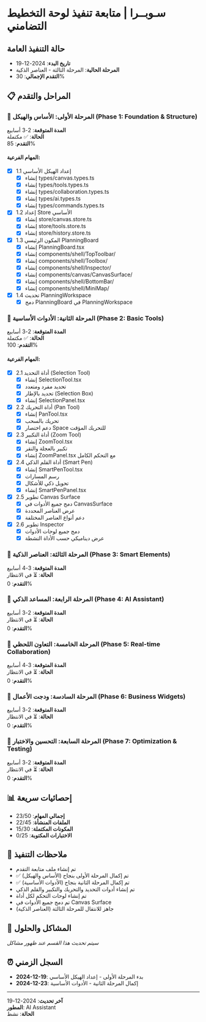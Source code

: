 # سـوبــرا | متابعة تنفيذ لوحة التخطيط التضامني

## حالة التنفيذ العامة
- **تاريخ البدء**: 2024-12-19
- **المرحلة الحالية**: المرحلة الثالثة - العناصر الذكية
- **التقدم الإجمالي**: 30%

## 📋 المراحل والتقدم

### 🔢 المرحلة الأولى: الأساس والهيكل (Phase 1: Foundation & Structure)
**المدة المتوقعة**: 2-3 أسابيع  
**الحالة**: ✅ مكتملة  
**التقدم**: 85%

#### المهام الفرعية:
- [x] 1.1 إعداد الهيكل الأساسي
  - [x] إنشاء types/canvas.types.ts
  - [x] إنشاء types/tools.types.ts  
  - [x] إنشاء types/collaboration.types.ts
  - [x] إنشاء types/ai.types.ts
  - [x] إنشاء types/commands.types.ts
- [x] 1.2 إعداد Store الأساسي
  - [x] إنشاء store/canvas.store.ts
  - [x] إنشاء store/tools.store.ts
  - [x] إنشاء store/history.store.ts
- [x] 1.3 المكون الرئيسي PlanningBoard
  - [x] إنشاء PlanningBoard.tsx
  - [x] إنشاء components/shell/TopToolbar/
  - [x] إنشاء components/shell/Toolbox/
  - [x] إنشاء components/shell/Inspector/
  - [x] إنشاء components/canvas/CanvasSurface/
  - [x] إنشاء components/shell/BottomBar/
  - [x] إنشاء components/shell/MiniMap/
- [x] 1.4 تحديث PlanningWorkspace
  - [x] دمج PlanningBoard في PlanningWorkspace

### 🔢 المرحلة الثانية: الأدوات الأساسية (Phase 2: Basic Tools)
**المدة المتوقعة**: 2-3 أسابيع  
**الحالة**: ✅ مكتملة  
**التقدم**: 100%

#### المهام الفرعية:
- [x] 2.1 أداة التحديد (Selection Tool)
  - [x] إنشاء SelectionTool.tsx
  - [x] تحديد مفرد ومتعدد
  - [x] تحديد بالإطار (Selection Box)
  - [x] إنشاء SelectionPanel.tsx
- [x] 2.2 أداة التحريك (Pan Tool)
  - [x] إنشاء PanTool.tsx
  - [x] تحريك بالسحب
  - [x] دعم اختصار Space للتحريك المؤقت
- [x] 2.3 أداة التكبير (Zoom Tool)
  - [x] إنشاء ZoomTool.tsx
  - [x] تكبير بالعجلة والنقر
  - [x] إنشاء ZoomPanel.tsx مع التحكم الكامل
- [x] 2.4 أداة القلم الذكي (Smart Pen)
  - [x] إنشاء SmartPenTool.tsx
  - [x] رسم المسارات
  - [x] تحويل ذكي للأشكال
  - [x] إنشاء SmartPenPanel.tsx
- [x] 2.5 تطوير Canvas Surface
  - [x] دمج جميع الأدوات في CanvasSurface
  - [x] عرض العناصر المحددة
  - [x] دعم أنواع العناصر المختلفة
- [x] 2.6 تطوير Inspector
  - [x] دمج جميع لوحات الأدوات
  - [x] عرض ديناميكي حسب الأداة النشطة

### 🔢 المرحلة الثالثة: العناصر الذكية (Phase 3: Smart Elements)  
**المدة المتوقعة**: 3-4 أسابيع  
**الحالة**: ⏳ في الانتظار  
**التقدم**: 0%

### 🔢 المرحلة الرابعة: المساعد الذكي (Phase 4: AI Assistant)
**المدة المتوقعة**: 2-3 أسابيع  
**الحالة**: ⏳ في الانتظار  
**التقدم**: 0%

### 🔢 المرحلة الخامسة: التعاون اللحظي (Phase 5: Real-time Collaboration)
**المدة المتوقعة**: 3-4 أسابيع  
**الحالة**: ⏳ في الانتظار  
**التقدم**: 0%

### 🔢 المرحلة السادسة: ودجت الأعمال (Phase 6: Business Widgets)
**المدة المتوقعة**: 2-3 أسابيع  
**الحالة**: ⏳ في الانتظار  
**التقدم**: 0%

### 🔢 المرحلة السابعة: التحسين والاختبار (Phase 7: Optimization & Testing)
**المدة المتوقعة**: 2-3 أسابيع  
**الحالة**: ⏳ في الانتظار  
**التقدم**: 0%

## 📊 إحصائيات سريعة
- **إجمالي المهام**: 23/50
- **الملفات المنشأة**: 22/45
- **المكونات المكتملة**: 15/30
- **الاختبارات المكتوبة**: 0/25

## 📝 ملاحظات التنفيذ
- تم إنشاء ملف متابعة التقدم
- ✅ تم إكمال المرحلة الأولى بنجاح (الأساس والهيكل)
- ✅ تم إكمال المرحلة الثانية بنجاح (الأدوات الأساسية)
- تم إنشاء أدوات التحديد والتحريك والتكبير والقلم الذكي
- تم إنشاء لوحات التحكم لكل أداة
- تم دمج جميع الأدوات في Canvas Surface
- جاهز للانتقال للمرحلة الثالثة (العناصر الذكية)

## 🐛 المشاكل والحلول
_سيتم تحديث هذا القسم عند ظهور مشاكل_

## ⏰ السجل الزمني
- **2024-12-19**: بدء المرحلة الأولى - إعداد الهيكل الأساسي
- **2024-12-23**: إكمال المرحلة الثانية - الأدوات الأساسية

---
**آخر تحديث**: 2024-12-19  
**المطور**: AI Assistant  
**الحالة**: نشط